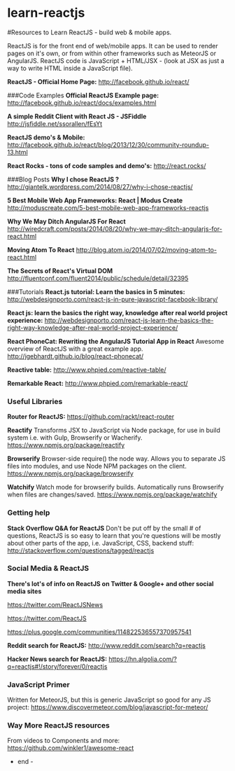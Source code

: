 learn-reactjs
=============

#Resources to Learn ReactJS - build web &amp; mobile apps.

ReactJS is for the front end of web/mobile apps. It can be used to render pages on it's own, or from within other frameworks such as MeteorJS or AngularJS. ReactJS code is JavaScript + HTML/JSX - (look at JSX as just a way to write HTML inside a JavaScript file).

**ReactJS - Official Home Page:**
http://facebook.github.io/react/

###Code Examples
**Official ReactJS Example page:**
http://facebook.github.io/react/docs/examples.html


**A simple Reddit Client with React JS - JSFiddle**
http://jsfiddle.net/ssorallen/fEsYt


**ReactJS demo's & Mobile:**
http://facebook.github.io/react/blog/2013/12/30/community-roundup-13.html


**React Rocks - tons of code samples and demo's:**
http://react.rocks/

###Blog Posts
**Why I chose ReactJS ?**
http://giantelk.wordpress.com/2014/08/27/why-i-chose-reactjs/


**5 Best Mobile Web App Frameworks: React | Modus Create**
http://moduscreate.com/5-best-mobile-web-app-frameworks-reactjs


**Why We May Ditch AngularJS For React**
http://wiredcraft.com/posts/2014/08/20/why-we-may-ditch-angularjs-for-react.html


**Moving Atom To React**
http://blog.atom.io/2014/07/02/moving-atom-to-react.html


**The Secrets of React's Virtual DOM**
http://fluentconf.com/fluent2014/public/schedule/detail/32395


###Tutorials
**React.js tutorial: Learn the basics in 5 minutes:**
http://webdesignporto.com/react-js-in-pure-javascript-facebook-library/


**React js: learn the basics the right way, knowledge after real world project experience:**
http://webdesignporto.com/react-js-learn-the-basics-the-right-way-knowledge-after-real-world-project-experience/


**React PhoneCat: Rewriting the AngularJS Tutorial App in React**
Awesome overview of ReactJS with a great example app.
http://jgebhardt.github.io/blog/react-phonecat/


**Reactive table:**
http://www.phpied.com/reactive-table/


**Remarkable React:**
http://www.phpied.com/remarkable-react/


### Useful Libraries
**Router for ReactJS:**
https://github.com/rackt/react-router

**Reactify**
Transforms JSX to JavaScript via Node package, for use in build system i.e. with Gulp, Browserify or Wacherify.
https://www.npmjs.org/package/reactify


**Browserify**
Browser-side require() the node way. Allows you to separate JS files into modules, and use Node NPM packages on the client.
https://www.npmjs.org/package/browserify


**Watchify**
Watch mode for browserify builds. Automatically runs Browserify when files are changes/saved.
https://www.npmjs.org/package/watchify


### Getting help
**Stack Overflow Q&A for ReactJS** 
Don't be put off by the small # of questions, ReactJS is so easy to learn that you're questions will be mostly about other parts of the app, i.e. JavaScript, CSS, backend stuff:
http://stackoverflow.com/questions/tagged/reactjs


### Social Media & ReactJS
**There's lot's of info on ReactJS on Twitter & Google+ and other social media sites**

https://twitter.com/ReactJSNews

https://twitter.com/ReactJS

https://plus.google.com/communities/114822536557370957541

**Reddit search for ReactJS:**
http://www.reddit.com/search?q=reactjs

**Hacker News search for ReactJS:**
https://hn.algolia.com/?q=reactjs#!/story/forever/0/reactjs


### JavaScript Primer
Written for MeteorJS, but this is generic JavaScript so good for any JS project:
https://www.discovermeteor.com/blog/javascript-for-meteor/

### Way More ReactJS resources
From videos to Components and more:
https://github.com/winkler1/awesome-react

 - end - 

